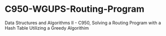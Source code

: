 # C950-WGUPS-Routing-Program
Data Structures and Algorithms II - C950, Solving a Routing Program with a Hash Table Utilizing a Greedy Algorithim
